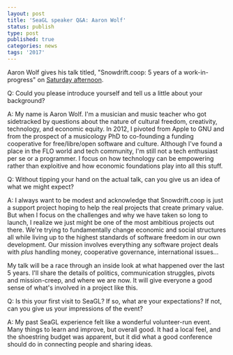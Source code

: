 ```yaml
---
layout: post
title: 'SeaGL speaker Q&A: Aaron Wolf'
status: publish
type: post
published: true
categories: news
tags: '2017'
---
```


Aaron Wolf gives his talk titled, "Snowdrift.coop: 5 years of a work-in-progress" on [Saturday afternoon](https://osem.seagl.org/conferences/seagl2017/program/proposals/384).

Q: Could you please introduce yourself and tell us a little about your background?

A: My name is Aaron Wolf. I'm a musician and music teacher who got sidetracked by questions about the nature of cultural freedom, creativity, technology, and economic equity. In 2012, I pivoted from Apple to GNU and from the prospect of a musicology PhD to co-founding a funding cooperative for free/libre/open software and culture. Although I've found a place in the FLO world and tech community, I'm still not a tech enthusiast per se or a programmer. I focus on how technology can be empowering rather than exploitive and how economic foundations play into all this stuff.

Q: Without tipping your hand on the actual talk, can you give us an idea of what we might expect?

A: I always want to be modest and acknowledge that Snowdrift.coop is just a support project hoping to help the real projects that create primary value. But when I focus on the challenges and why we have taken so long to launch, I realize we just might be one of the most ambitious projects out there. We're trying to fundamentally change economic and social structures all while living up to the highest standards of software freedom in our own development. Our mission involves everything any software project deals with *plus* handling money, cooperative governance, international issues…

My talk will be a race through an inside look at what happened over the last 5 years. I'll share the details of politics, communication struggles, pivots and mission-creep, and where we are now. It will give everyone a good sense of what's involved in a project like this.

Q: Is this your first visit to SeaGL? If so, what are your expectations? If not, can you give us your impressions of the event?

A: My past SeaGL experience felt like a wonderful volunteer-run event. Many things to learn and improve, but overall good. It had a local feel, and
the shoestring budget was apparent, but it did what a good conference should do in connecting people and sharing ideas.
